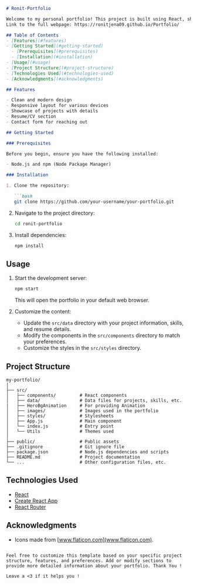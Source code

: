 ```markdown
# Ronit-Portfolio

Welcome to my personal portfolio! This project is built using React, showcasing my skills, projects, and experience.
Link to the full webpage: https://ronitjena09.github.io/Portfolio/

## Table of Contents
- [Features](#features)
- [Getting Started](#getting-started)
  - [Prerequisites](#prerequisites)
  - [Installation](#installation)
- [Usage](#usage)
- [Project Structure](#project-structure)
- [Technologies Used](#technologies-used)
- [Acknowledgments](#acknowledgments)

## Features

- Clean and modern design
- Responsive layout for various devices
- Showcase of projects with details
- Resume/CV section
- Contact form for reaching out

## Getting Started

### Prerequisites

Before you begin, ensure you have the following installed:

- Node.js and npm (Node Package Manager)

### Installation

1. Clone the repository:

   ```bash
   git clone https://github.com/your-username/your-portfolio.git
   ```

2. Navigate to the project directory:

   ```bash
   cd ronit-portfolio
   ```

3. Install dependencies:

   ```bash
   npm install
   ```

## Usage

1. Start the development server:

   ```bash
   npm start
   ```

   This will open the portfolio in your default web browser.

2. Customize the content:
   - Update the `src/data` directory with your project information, skills, and resume details.
   - Modify the components in the `src/components` directory to match your preferences.
   - Customize the styles in the `src/styles` directory.

## Project Structure

```
my-portfolio/
│
├── src/
│   ├── components/         # React components
│   ├── data/               # Data files for projects, skills, etc.
|   ├── HeroBgAnimation     # For providing Animation
│   ├── images/             # Images used in the portfolio
│   ├── styles/             # Stylesheets
│   ├── App.js              # Main component
│   └── index.js            # Entry point
│   └── Utils               # Themes used
│
├── public/                 # Public assets
├── .gitignore              # Git ignore file
├── package.json            # Node.js dependencies and scripts
├── README.md               # Project documentation
└── ...                     # Other configuration files, etc.
```

## Technologies Used

- [React](https://reactjs.org/)
- [Create React App](https://create-react-app.dev/)
- [React Router](https://reactrouter.com/)


## Acknowledgments

- Icons made from [www.flaticon.com](www.flaticon.com).
```

Feel free to customize this template based on your specific project structure, features, and preferences. Add or modify sections to provide more detailed information about your portfolio. Thank You !

Leave a <3 if it helps you !
